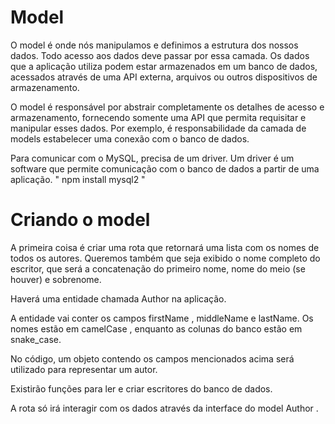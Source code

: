 # Model
O model é onde nós manipulamos e definimos a estrutura dos nossos dados. Todo acesso aos dados deve passar por essa camada.
Os dados que a aplicação utiliza podem estar armazenados em um banco de dados, acessados através de uma API externa, arquivos ou outros dispositivos de armazenamento.

O model é responsável por abstrair completamente os detalhes de acesso e armazenamento, fornecendo somente uma API que permita requisitar e manipular esses dados. Por exemplo, é responsabilidade da camada de models estabelecer uma conexão com o banco de dados.

Para comunicar com o MySQL, precisa de um driver. Um driver é um software que permite comunicação com o banco de dados a partir de uma aplicação. " npm install mysql2 "

# Criando o model
A primeira coisa é criar uma rota que retornará uma lista com os nomes de todos os autores. Queremos também que seja exibido o nome completo do escritor, que será a concatenação do primeiro nome, nome do meio (se houver) e sobrenome.

Haverá uma entidade chamada Author na aplicação.

A entidade vai conter os campos firstName , middleName e lastName. Os nomes estão em camelCase , enquanto as colunas do banco estão em snake_case.

No código, um objeto contendo os campos mencionados acima será utilizado para representar um autor.

Existirão funções para ler e criar escritores do banco de dados.

A rota só irá interagir com os dados através da interface do model Author .
